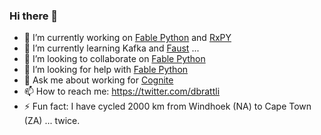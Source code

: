 ### Hi there 👋

- 🔭 I’m currently working on [Fable Python](https://github.com/fable-compiler/Fable.Python) and [RxPY](https://github.com/ReactiveX/RxPY)
- 🌱 I’m currently learning Kafka and [Faust](https://github.com/faust-streaming/faust) ...
- 👯 I’m looking to collaborate on [Fable Python](https://github.com/fable-compiler/Fable.Python)
- 🤔 I’m looking for help with [Fable Python](https://github.com/fable-compiler/Fable.Python)
- 💬 Ask me about working for [Cognite](https://www.cognite.com/)
- 📫 How to reach me: https://twitter.com/dbrattli
- ⚡ Fun fact: I have cycled 2000 km from Windhoek (NA) to Cape Town (ZA) ... twice. 
